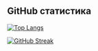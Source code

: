 
## GitHub статистика

[![Top Langs](https://github-readme-stats.vercel.app/api/top-langs/?username=IakovZelenkov&theme=dark)](https://github.com/anuraghazra/github-readme-stats)

[![GitHub Streak](http://github-readme-streak-stats.herokuapp.com?user=IakovZelenkov&theme=dark)](https://git.io/streak-stats)


